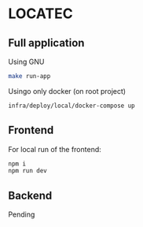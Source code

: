 # LOCATEC

## Full application

Using GNU

```bash
make run-app
```

Usingo only docker (on root project)

```bash
infra/deploy/local/docker-compose up
```


## Frontend

For local run of the frontend:

```bash
npm i
npm run dev
```

## Backend

Pending
